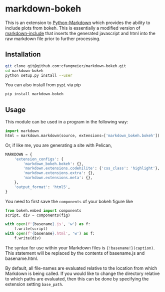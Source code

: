 # markdown-bokeh

This is an extension to [Python-Markdown](https://pythonhosted.org/Markdown/)
which provides the ability to include plots from bokeh. This is essentially a
modified version of
[markdown-include](https://github.com/cmacmackin/markdown-include) that inserts
the generated javascript and html into the raw markdown file prior to further
processing.

## Installation

```bash
git clone git@github.com:cfangmeier/markdown-bokeh.git
cd markdown-bokeh
python setup.py install --user
```

You can also install from `pypi` via pip

```bash
pip install markdown-bokeh
```

## Usage
This module can be used in a program in the following way:

```python
import markdown
html = markdown.markdown(source, extensions=['markdown_bokeh.bokeh'])
```

Or, if like me, you are generating a site with Pelican,

```python
MARKDOWN = {
    'extension_configs': {
        'markdown_bokeh.bokeh': {},
        'markdown.extensions.codehilite': {'css_class': 'highlight'},
        'markdown.extensions.extra': {},
        'markdown.extensions.meta': {},
    },
    'output_format': 'html5',
}
```

You need to first save the `components` of your bokeh figure like

```python
from bokeh.embed import components
script, div = components(fig)

with open(f'{basename}.js', 'w') as f:
    f.write(script)
with open(f'{basename}.html', 'w') as f:
    f.write(div)
```

The syntax for use within your Markdown files is ``{!basename!}(caption)``. This
statement will be replaced by the contents of basename.js and basename.html.

By default, all file-names are evaluated relative to the location from which
Markdown is being called. If you would like to change the directory relative to
which paths are evaluated, then this can be done by specifying the extension
setting ``base_path``.
